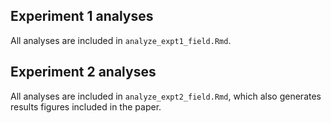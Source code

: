 
## Experiment 1 analyses

All analyses are included in `analyze_expt1_field.Rmd`. 

## Experiment 2 analyses

All analyses are included in `analyze_expt2_field.Rmd`, which also generates results figures included in the paper. 

